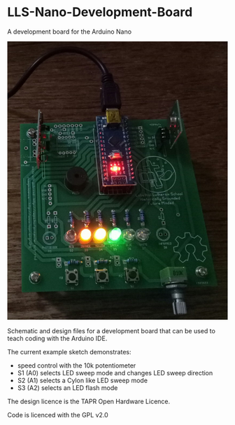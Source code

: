 # LLS-Nano-Development-Board
A development board for the Arduino Nano

![LLS Development Board](Nano-Development-Board-Alive.jpg)

Schematic and design files for a development board that can be used to teach coding with the Arduino IDE.

The current example sketch demonstrates:

- speed control with the 10k potentiometer
- S1 (A0) selects LED sweep mode and changes LED sweep direction
- S2 (A1) selects a Cylon like LED sweep mode
- S3 (A2) selects an LED flash mode

The design licence is the TAPR Open Hardware Licence.

Code is licenced with the GPL v2.0
